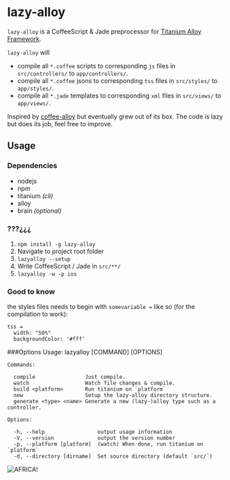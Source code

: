 lazy-alloy
==========

`lazy-alloy` is a CoffeeScript & Jade preprocessor for [Titanium Alloy Framework](http://projects.appcelerator.com/alloy/docs/Alloy-bootstrap/index.html).

`lazy-alloy` will

* compile all `*.coffee` scripts to corresponding `js` files in `src/controllers/` to `app/controllers/`.
* compile all `*.coffee` jsons to corresponding `tss` files in `src/styles/` to `app/styles/`.
* compile all `*.jade` templates to corresponding `xml` files in `src/views/` to `app/views/`.

Inspired by [coffee-alloy](https://github.com/brantyoung/coffee-alloy) but eventually grew out of its box. The code is lazy but does its job, feel free to improve.


## Usage

### Dependencies
* nodejs
* npm
* titanium *(cli)*
* alloy
* brain *(optional)*

### ???¿¿¿

1. `npm install -g lazy-alloy`
2. Navigate to project root folder
3. `lazyalloy --setup`
4. Write CoffeeScript / Jade in `src/**/`
5. `lazyalloy -w -p ios`

### Good to know
the styles files needs to begin with `somevariable =` like so (for the compilation to work):

    tss =
      width: "50%"
      backgroundColor: '#fff'

###Options
    Usage: lazyalloy [COMMAND] [OPTIONS]

    Commands:

      compile                Just compile.
      watch                  Watch file changes & compile.
      build <platform>       Run titanium on `platform`
      new                    Setup the lazy-alloy directory structure.
      generate <type> <name> Generate a new (lazy-)alloy type such as a controller.

    Options:

      -h, --help                 output usage information
      -V, --version              output the version number
      -p, --platform [platform]  (watch) When done, run titanium on `platform`
      -d, --directory [dirname]  Set source directory (default `src/`)


![AFRICA!](http://24.media.tumblr.com/60efb9b1b8da24b3250c1ab21232c2b8/tumblr_mhtwirmVV51r8sj1to1_500.jpg)
